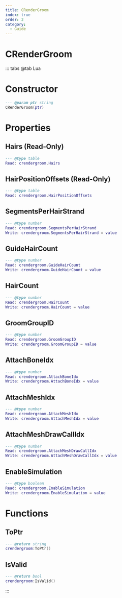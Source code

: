```yaml
---
title: CRenderGroom
index: true
order: 2
category:
  - Guide
---
```


# CRenderGroom

::: tabs
@tab Lua
# Constructor
```lua
--- @param ptr string
CRenderGroom(ptr)
```
# Properties
## Hairs (Read-Only)
```lua
--- @type table
Read: crendergroom.Hairs
```
## HairPositionOffsets (Read-Only)
```lua
--- @type table
Read: crendergroom.HairPositionOffsets
```
## SegmentsPerHairStrand 
```lua
--- @type number
Read: crendergroom.SegmentsPerHairStrand
Write: crendergroom.SegmentsPerHairStrand = value
```
## GuideHairCount 
```lua
--- @type number
Read: crendergroom.GuideHairCount
Write: crendergroom.GuideHairCount = value
```
## HairCount 
```lua
--- @type number
Read: crendergroom.HairCount
Write: crendergroom.HairCount = value
```
## GroomGroupID 
```lua
--- @type number
Read: crendergroom.GroomGroupID
Write: crendergroom.GroomGroupID = value
```
## AttachBoneIdx 
```lua
--- @type number
Read: crendergroom.AttachBoneIdx
Write: crendergroom.AttachBoneIdx = value
```
## AttachMeshIdx 
```lua
--- @type number
Read: crendergroom.AttachMeshIdx
Write: crendergroom.AttachMeshIdx = value
```
## AttachMeshDrawCallIdx 
```lua
--- @type number
Read: crendergroom.AttachMeshDrawCallIdx
Write: crendergroom.AttachMeshDrawCallIdx = value
```
## EnableSimulation 
```lua
--- @type boolean
Read: crendergroom.EnableSimulation
Write: crendergroom.EnableSimulation = value
```
# Functions
## ToPtr
```lua
--- @return string
crendergroom:ToPtr()
```
## IsValid
```lua
--- @return bool
crendergroom:IsValid()
```

:::